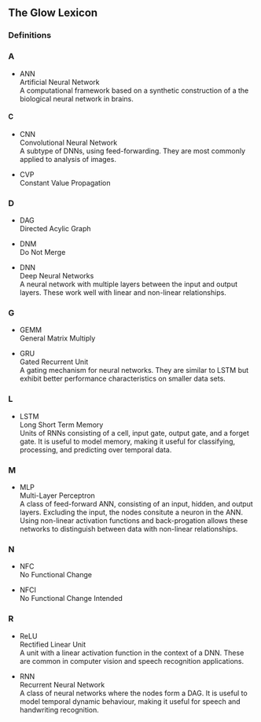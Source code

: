 ## The Glow Lexicon

### Definitions

### A

* ANN  
  Artificial Neural Network  
  A computational framework based on a synthetic construction of a the
  biological neural network in brains.

#### C

* CNN  
  Convolutional Neural Network  
  A subtype of DNNs, using feed-forwarding.  They are most commonly applied to
  analysis of images.

* CVP  
  Constant Value Propagation  

### D

* DAG  
  Directed Acylic Graph  

* DNM  
  Do Not Merge  

* DNN  
  Deep Neural Networks  
  A neural network with multiple layers between the input and output layers.
  These work well with linear and non-linear relationships.

### G

* GEMM  
  General Matrix Multiply  

* GRU  
  Gated Recurrent Unit  
  A gating mechanism for neural networks.  They are similar to LSTM but exhibit
  better performance characteristics on smaller data sets.

### L

* LSTM  
  Long Short Term Memory  
  Units of RNNs consisting of a cell, input gate, output gate, and a forget
  gate.  It is useful to model memory, making it useful for classifying,
  processing, and predicting over temporal data.

### M

* MLP  
  Multi-Layer Perceptron  
  A class of feed-forward ANN, consisting of an input, hidden, and output
  layers.  Excluding the input, the nodes consitute a neuron in the ANN.  Using
  non-linear activation functions and back-progation allows these networks to
  distinguish between data with non-linear relationships.

### N

* NFC  
  No Functional Change  

* NFCI  
   No Functional Change Intended  

### R

* ReLU  
  Rectified Linear Unit  
  A unit with a linear activation function in the context of a DNN.  These are
  common in computer vision and speech recognition applications.

* RNN  
  Recurrent Neural Network  
  A class of neural networks where the nodes form a DAG.  It is useful to model
  temporal dynamic behaviour, making it useful for speech and handwriting
  recognition.

